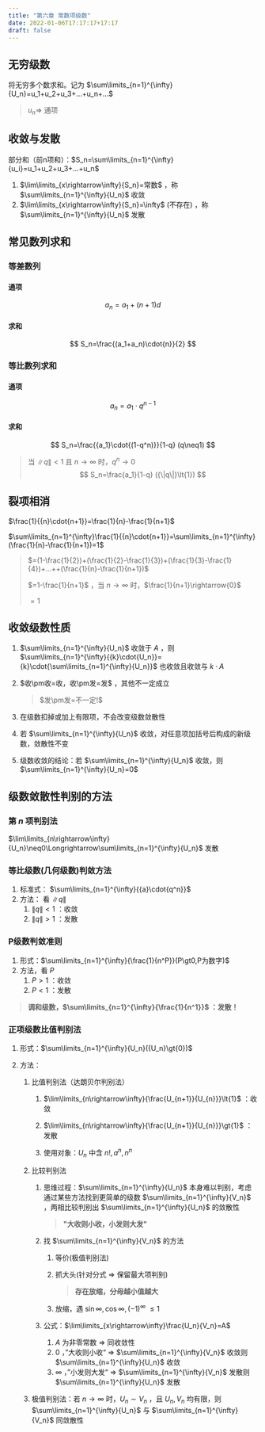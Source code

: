 ```yaml
---
title: "第六章 常数项级数"
date: 2022-01-06T17:17:17+17:17
draft: false
---
```


<!--more-->

## 无穷级数

将无穷多个数求和。记为 $\sum\limits_{n=1}^{\infty}{U_n}=u_1+u_2+u_3+...+u_n+...$

> $u_n\Longrightarrow$ 通项

## 收敛与发散

部分和（前n项和）：$S_n=\sum\limits_{n=1}^{\infty}{u_i}=u_1+u_2+u_3+...+u_n$ 

1. $\lim\limits_{x\rightarrow\infty}{S_n}=常数$ ，称 $\sum\limits_{n=1}^{\infty}{U_n}$ 收敛
2. $\lim\limits_{x\rightarrow\infty}{S_n}=\infty$ (不存在) ，称 $\sum\limits_{n=1}^{\infty}{U_n}$ 发散

## 常见数列求和

### 等差数列

#### 通项

$$
a_n=a_1+(n+1)d
$$

#### 求和

$$
S_n=\frac{(a_1+a_n)\cdot{n}}{2}
$$

### 等比数列求和

#### 通项

$$
a_n={a_1}\cdot{q^{n-1}}
$$

#### 求和

$$
S_n=\frac{{a_1}\cdot{(1-q^n)}}{1-q} (q\neq1)
$$

> 当 ${\|q\|}\lt{1}$ 且 ${n}\rightarrow{\infty}$ 时，${q^n}\rightarrow{0}$
> $$
> S_n=\frac{a_1}{1-q} ({\|q\|}\lt{1})
> $$
> 

## 裂项相消

$\frac{1}{{n}\cdot{n+1}}=\frac{1}{n}-\frac{1}{n+1}$

$\sum\limits_{n=1}^{\infty}\frac{1}{{n}\cdot{n+1}}=\sum\limits_{n=1}^{\infty}(\frac{1}{n}-\frac{1}{n+1})=1$

> $=(1-\frac{1}{2})+(\frac{1}{2}-\frac{1}{3})+(\frac{1}{3}-\frac{1}{4})+...++(\frac{1}{n}-\frac{1}{n+1})$ 
>
> $=1-\frac{1}{n+1}$ ，当 $n\rightarrow\infty$ 时，$\frac{1}{n+1}\rightarrow{0}$
>
> $=1$

## 收敛级数性质

1. $\sum\limits_{n=1}^{\infty}{U_n}$ 收敛于 $A$ ，则 $\sum\limits_{n=1}^{\infty}{{k}\cdot{U_n}}={k}\cdot{\sum\limits_{n=1}^{\infty}{U_n}}$ 也收敛且收敛与 ${k}\cdot{A}$

2. $收\pm收=收，收\pm发=发$ ，其他不一定成立

   > $发\pm发=不一定!$ 

3. 在级数扣掉或加上有限项，不会改变级数敛散性
4. 若 $\sum\limits_{n=1}^{\infty}{U_n}$ 收敛，对任意项加括号后构成的新级数，敛散性不变
5. 级数收敛的结论：若 $\sum\limits_{n=1}^{\infty}{U_n}$ 收敛，则 $\sum\limits_{n=1}^{\infty}{U_n}=0$

## 级数敛散性判别的方法

### 第 $n$ 项判别法

 $\lim\limits_{n\rightarrow\infty}{U_n}\neq0\Longrightarrow\sum\limits_{n=1}^{\infty}{U_n}$ 发散

### 等比级数(几何级数)判敛方法

1. 标准式： $\sum\limits_{n=1}^{\infty}{{a}\cdot{q^n}}$
2. 方法： 看 ${\|q\|}$
   1. ${\|q\|}\lt{1}$ ：收敛
   2. ${\|q\|}\gt{1}$ ：发散

### P级数判敛准则

1. 形式：$\sum\limits_{n=1}^{\infty}{\frac{1}{n^P}}(P\gt0,P为数字)$
2. 方法，看 $P$
   1. $P\gt1$ ：收敛
   2. $P \lt 1$ ：发散

> **调和级数，$\sum\limits_{n=1}^{\infty}{\frac{1}{n^1}}$ ：发散！**

### 正项级数比值判别法

1. 形式：$\sum\limits_{n=1}^{\infty}{U_n}({U_n}\gt{0})$

2. 方法：

   1. 比值判别法（达朗贝尔判别法）

      1.  $\lim\limits_{n\rightarrow\infty}{\frac{U_{n+1}}{U_{n}}}\lt{1}$ ：收敛
      2.  $\lim\limits_{n\rightarrow\infty}{\frac{U_{n+1}}{U_{n}}}\gt{1}$ ：发散

      3. 使用对象：$U_n$ 中含 $n!,a^n,n^n$ 

   2. 比较判别法

      1. 思维过程：$\sum\limits_{n=1}^{\infty}{U_n}$ 本身难以判别，考虑通过某些方法找到更简单的级数 $\sum\limits_{n=1}^{\infty}{V_n}$ ，两相比较判别出 $\sum\limits_{n=1}^{\infty}{U_n}$ 的敛散性

         > **"大收则小收，小发则大发"**

      2. 找 $\sum\limits_{n=1}^{\infty}{V_n}$ 的方法

         1. 等价(极值判别法)

         2. 抓大头(针对分式 $\Longrightarrow$ 保留最大项判别)

            > **存在放缩，分母越小值越大**

         3. 放缩，遇 $\sin{\infty},\cos{\infty},(-1)^{\infty}$ $\le{1}$ 

      3. 公式：$\lim\limits_{x\rightarrow\infty}\frac{U_n}{V_n}=A$

         1. $A$ 为非零常数 $\Longrightarrow$ 同收敛性
         2. $0$ ，”大收则小收“ $\Longrightarrow$ $\sum\limits_{n=1}^{\infty}{V_n}$ 收敛则 $\sum\limits_{n=1}^{\infty}{U_n}$ 收敛
         3. $\infty$ ，”小发则大发“ $\Longrightarrow$ $\sum\limits_{n=1}^{\infty}{V_n}$ 发散则 $\sum\limits_{n=1}^{\infty}{U_n}$ 发散

   3. 极值判别法：若 $n\rightarrow{\infty}$ 时，${U_n}\sim{V_n}$ ，且 $U_n,V_n$ 均有限，则 $\sum\limits_{n=1}^{\infty}{U_n}$ 与 $\sum\limits_{n=1}^{\infty}{V_n}$ 同敛散性
